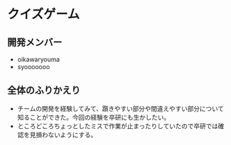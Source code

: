 # クイズゲーム
## 開発メンバー
 - oikawaryouma
 - syooooooo

## 全体のふりかえり
 - チームの開発を経験してみて、躓きやすい部分や間違えやすい部分について知ることができた。今回の経験を卒研にも生かしたい。
 - ところどころちょっとしたミスで作業が止まったりしていたので卒研では確認を見損わないようにする。

